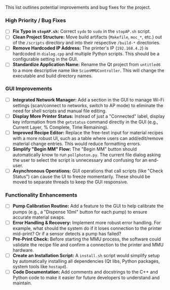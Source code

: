 This list outlines potential improvements and bug fixes for the project.

### High Priority / Bug Fixes

-   [ ] **Fix Typo in `stopAP.sh`:** Correct `sydo` to `sudo` in the `stopAP.sh` script.
-   [ ] **Clean Project Structure:** Move build artifacts (`Makefile`, `moc_*`, etc.) out of the `/scripts` directory and into their respective `/build-*` directories.
-   [ ] **Remove Hardcoded IP Address:** The printer's IP (`192.168.4.2`) is hardcoded in `dialog.cpp` and multiple Python scripts. This should be a configurable setting in the GUI.
-   [ ] **Standardize Application Name:** Rename the Qt project from `untitled6` to a more descriptive name like `ScionMMUController`. This will change the executable and build directory names.

### GUI Improvements

-   [ ] **Integrated Network Manager:** Add a section in the GUI to manage Wi-Fi settings (scan/connect to networks, switch to AP mode) to eliminate the need for shell scripts and manual file editing.
-   [ ] **Display More Printer Status:** Instead of just a "Connected" label, display key information from the `getstatus` command directly in the GUI (e.g., Current Layer, % Complete, Time Remaining).
-   [ ] **Improved Recipe Editor:** Replace the free-text input for material recipes with a more robust UI, such as a table where users can add/edit/remove material change entries. This would reduce formatting errors.
-   [ ] **Simplify "Begin MM" Flow:** The "Begin MM" button should automatically know to run `pollphoton.py`. The current file dialog asking the user to select the script is unnecessary and confusing for an end-user.
-   [ ] **Asynchronous Operations:** GUI operations that call scripts (like "Check Status") can cause the UI to freeze momentarily. These should be moved to separate threads to keep the GUI responsive.

### Functionality Enhancements

-   [ ] **Pump Calibration Routine:** Add a feature to the GUI to help calibrate the pumps (e.g., a "Dispense 10ml" button for each pump) to ensure accurate material swaps.
-   [ ] **Error Handling & Recovery:** Implement more robust error handling. For example, what should the system do if it loses connection to the printer mid-print? Or if a sensor detects a pump has failed?
-   [ ] **Pre-Print Check:** Before starting the MMU process, the software could validate the recipe file and confirm a connection to the printer and MMU hardware.
-   [ ] **Create an Installation Script:** A `install.sh` script would simplify setup by automatically installing all dependencies (Qt libs, Python packages, system tools like `hostapd`).
-   [ ] **Code Documentation:** Add comments and docstrings to the C++ and Python code to make it easier for future developers to understand and maintain.